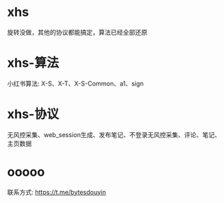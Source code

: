 # xhs
旋转没做，其他的协议都能搞定，算法已经全部还原

# xhs-算法
小红书算法: X-S、X-T、X-S-Common、a1、sign

# xhs-协议
无风控采集、web_session生成、发布笔记、不登录无风控采集、评论、笔记、主页数据

# ooooo
联系方式: https://t.me/bytesdouyin
